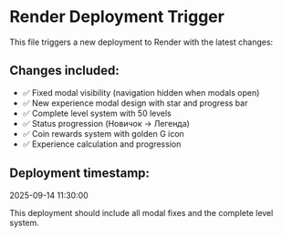# Render Deployment Trigger

This file triggers a new deployment to Render with the latest changes:

## Changes included:
- ✅ Fixed modal visibility (navigation hidden when modals open)
- ✅ New experience modal design with star and progress bar
- ✅ Complete level system with 50 levels
- ✅ Status progression (Новичок → Легенда)
- ✅ Coin rewards system with golden G icon
- ✅ Experience calculation and progression

## Deployment timestamp:
2025-09-14 11:30:00

This deployment should include all modal fixes and the complete level system.

